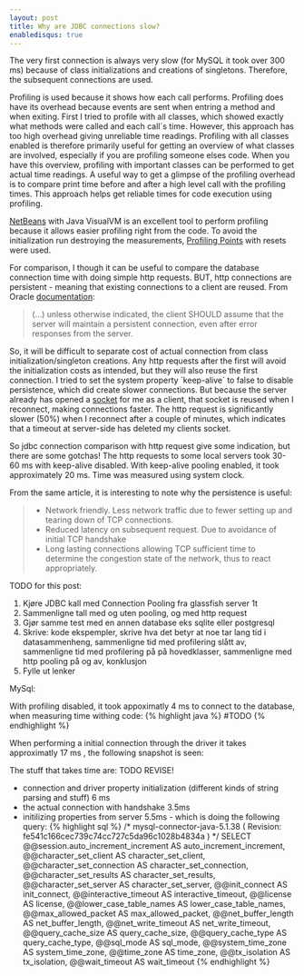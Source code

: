 ```yaml
---
layout: post
title: Why are JDBC connections slow?
enabledisqus: true
---
```


The very first connection is always very slow (for MySQL it took over 300 ms) because of class initializations and creations of singletons. Therefore, the subsequent connections are used.

Profiling is used because it shows how each call performs. Profiling does have its overhead because events are sent when entring a method and when exiting. First I tried to profile with all classes, which showed exactly what methods were called and each call´s time. However, this approach has too high overhead giving unreliable time readings. Profiling with all classes enabled is therefore
primarily useful for getting an overview of what classes are involved, especially if you are profiling someone elses code. When you have this overview, profiling with important classes can be performed to get actual time readings. A useful way to get a glimpse of the profiling overhead is to compare print time before and after a high level call with the profiling times. This approach helps get reliable times for code execution using profiling.

[NetBeans]() with Java VisualVM is an excellent tool to perform profiling because it allows easier profiling right from the code. To avoid the initialization run destroying the measurements, [Profiling Points]() with resets were used.

For comparison, I though it can be useful to compare the database connection time with doing simple http requests. BUT, http connections are persistent - meaning that existing connections to a client are reused. From Oracle [documentation](http://docs.oracle.com/javase/6/docs/technotes/guides/net/http-keepalive.html):
> (...) unless otherwise indicated, the client SHOULD assume that the server will maintain a persistent connection, even after error responses from the server.

So, it will be difficult to separate cost of actual connection from class initialization/singleton creations. Any http requests after the first will avoid the initialization costs as intended, but they will also reuse the first connection. I tried to set the system property ´keep-alive´ to false to disable persistence, which did create slower connections. But because the server already has opened a [socket](http://docs.oracle.com/javase/tutorial/networking/sockets/definition.html) for me as a client, that socket is reused when I reconnect, making connections faster. The http request is significantly slower (50%) when I reconnect after a couple of minutes, which indicates that a timeout at server-side has deleted my clients socket.

So jdbc connection comparison with http request give some indication, but there are some gotchas! The http requests to some local  servers took 30-60 ms with keep-alive disabled. With keep-alive pooling enabled, it took approximately 20 ms. Time was measured using system clock.

From the same article, it is interesting to note why the persistence is useful:


>* Network friendly. Less network traffic due to fewer setting up and tearing down of TCP connections.
>* Reduced latency on subsequent request. Due to avoidance of initial TCP handshake
>* Long lasting connections allowing TCP sufficient time to determine the congestion state of the network, thus to react appropriately.

TODO for this post:
1. Kjøre JDBC kall med Connection Pooling fra glassfish server 1t
2. Sammenligne tall med og uten pooling, og med http request
3. Gjør samme test med en annen database eks sqlite eller postgresql
4. Skrive: kode ekspempler, skrive hva det betyr at noe tar lang tid i datasammenheng, sammenligne tid med profilering slått av, sammenligne tid med profilering på på hovedklasser, sammenligne med http pooling på og av, konklusjon
5. Fylle ut lenker


MySql:

With profiling disabled, it took appoximatly 4 ms to connect to the database, when measuring time withing code:
{% highlight java %}
#TODO
{% endhighlight %}

When performing a initial connection through the driver it takes approximatly 17 ms , the following snapshot is seen:
  <image>

The stuff that takes time are:
TODO REVISE!
* connection and driver property initialization (different kinds of string parsing and stuff) 6 ms
* the actual connection with handshake 3.5ms
* initilizing properties from server  5.5ms - which is doing the following query:
{% highlight sql %}
/* mysql-connector-java-5.1.38 ( Revision: fe541c166cec739c74cc727c5da96c1028b4834a ) */
SELECT
@@session.auto_increment_increment AS auto_increment_increment,
@@character_set_client             AS character_set_client,
@@character_set_connection         AS character_set_connection,
@@character_set_results            AS character_set_results,
@@character_set_server             AS character_set_server,
@@init_connect                     AS init_connect,
@@interactive_timeout              AS interactive_timeout,
@@license                          AS license,
@@lower_case_table_names           AS lower_case_table_names,
@@max_allowed_packet               AS max_allowed_packet,
@@net_buffer_length                AS net_buffer_length,
@@net_write_timeout                AS net_write_timeout,
@@query_cache_size                 AS query_cache_size,
@@query_cache_type                 AS query_cache_type,
@@sql_mode                         AS sql_mode,
@@system_time_zone                 AS system_time_zone,
@@time_zone                        AS time_zone,
@@tx_isolation                     AS tx_isolation,
@@wait_timeout                     AS wait_timeout
{% endhighlight %}
